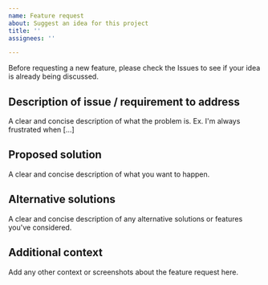 ```yaml
---
name: Feature request
about: Suggest an idea for this project
title: ''
assignees: ''

---
```


Before requesting a new feature, please check the Issues to see if your idea is already being discussed.

## Description of issue / requirement to address

A clear and concise description of what the problem is. Ex. I'm always frustrated when [...]

## Proposed solution

A clear and concise description of what you want to happen.

## Alternative solutions

A clear and concise description of any alternative solutions or features you've considered.

## Additional context

Add any other context or screenshots about the feature request here.
